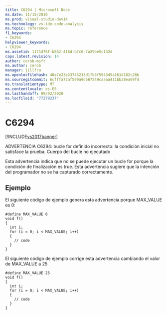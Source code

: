```yaml
---
title: C6294 | Microsoft Docs
ms.date: 11/15/2016
ms.prod: visual-studio-dev14
ms.technology: vs-ide-code-analysis
ms.topic: reference
f1_keywords:
- C6294
helpviewer_keywords:
- C6294
ms.assetid: 1171d76f-b862-416d-b7c0-7a29be5c132d
caps.latest.revision: 14
author: corob-msft
ms.author: corob
manager: jillfra
ms.openlocfilehash: 40a7e23e23745213d1fb3f594345a161d182c28b
ms.sourcegitcommit: 6cfffa72af599a9d667249caaaa411bb28ea69fd
ms.translationtype: MT
ms.contentlocale: es-ES
ms.lasthandoff: 09/02/2020
ms.locfileid: "77279237"
---
```

# <a name="c6294"></a>C6294
[!INCLUDE[vs2017banner](../includes/vs2017banner.md)]

ADVERTENCIA C6294: bucle for definido incorrecto: la condición inicial no satisface la prueba. Cuerpo del bucle no ejecutado  
  
 Esta advertencia indica que no se puede ejecutar un bucle for porque la condición de finalización es true. Esta advertencia sugiere que la intención del programador no se ha capturado correctamente.  
  
## <a name="example"></a>Ejemplo  
 El siguiente código de ejemplo genera esta advertencia porque MAX_VALUE es 0:  
  
```  
#define MAX_VALUE 0  
void f()  
{  
  int i;  
  for (i = 0; i < MAX_VALUE; i++)  
  {  
    // code   
  }  
}  
```  
  
 El siguiente código de ejemplo corrige esta advertencia cambiando el valor de MAX_VALUE a 25  
  
```  
#define MAX_VALUE 25  
void f()  
{  
  int i;  
  for (i = 0; i < MAX_VALUE; i++)  
  {  
    // code   
  }  
}  
```
